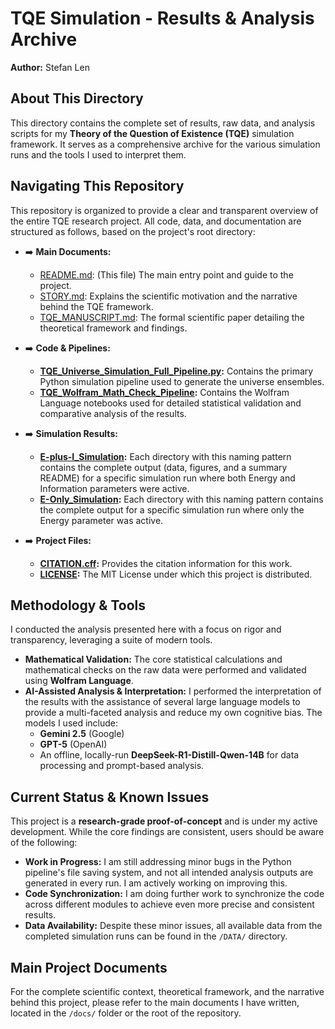 # TQE Simulation - Results & Analysis Archive

**Author:** Stefan Len

## About This Directory

This directory contains the complete set of results, raw data, and analysis scripts for my **Theory of the Question of Existence (TQE)** simulation framework. It serves as a comprehensive archive for the various simulation runs and the tools I used to interpret them.

## Navigating This Repository

This repository is organized to provide a clear and transparent overview of the entire TQE research project. All code, data, and documentation are structured as follows, based on the project's root directory:

* ➡️ **Main Documents:**
    * [README.md](./README.md): (This file) The main entry point and guide to the project.
    * [STORY.md](.STORY.md): Explains the scientific motivation and the narrative behind the TQE framework.
    * [TQE_MANUSCRIPT.md](.TQE_MANUSCRIPT.md): The formal scientific paper detailing the theoretical framework and findings.

* ➡️ **Code & Pipelines:**
    * **[TQE_Universe_Simulation_Full_Pipeline.py](./TQE_Universe_Simulation_Full_Pipeline/TQE_Universe_Simulation_Full_Pipeline.py/):** Contains the primary Python simulation pipeline used to generate the universe ensembles.
    * **[TQE_Wolfram_Math_Check_Pipeline](./TQE_Wolfram_Math_Check_Pipeline):** Contains the Wolfram Language notebooks used for detailed statistical validation and comparative analysis of the results.

* ➡️ **Simulation Results:**
    * **[E-plus-I_Simulation](./E-plus-I_Simulation):** Each directory with this naming pattern contains the complete output (data, figures, and a summary README) for a specific simulation run where both Energy and Information parameters were active.
    * **[E-Only_Simulation](./E-Only_Simulation):** Each directory with this naming pattern contains the complete output for a specific simulation run where only the Energy parameter was active.

* ➡️ **Project Files:**
    * **[CITATION.cff](./CITATION.cff):** Provides the citation information for this work.
    * **[LICENSE](./LICENSE):** The MIT License under which this project is distributed.

## Methodology & Tools

I conducted the analysis presented here with a focus on rigor and transparency, leveraging a suite of modern tools.

* **Mathematical Validation:** The core statistical calculations and mathematical checks on the raw data were performed and validated using **Wolfram Language**.
* **AI-Assisted Analysis & Interpretation:** I performed the interpretation of the results with the assistance of several large language models to provide a multi-faceted analysis and reduce my own cognitive bias. The models I used include:
    * **Gemini 2.5** (Google)
    * **GPT-5** (OpenAI)
    * An offline, locally-run **DeepSeek-R1-Distill-Qwen-14B** for data processing and prompt-based analysis.

## Current Status & Known Issues

This project is a **research-grade proof-of-concept** and is under my active development. While the core findings are consistent, users should be aware of the following:

* **Work in Progress:** I am still addressing minor bugs in the Python pipeline's file saving system, and not all intended analysis outputs are generated in every run. I am actively working on improving this.
* **Code Synchronization:** I am doing further work to synchronize the code across different modules to achieve even more precise and consistent results.
* **Data Availability:** Despite these minor issues, all available data from the completed simulation runs can be found in the `/DATA/` directory.

## Main Project Documents

For the complete scientific context, theoretical framework, and the narrative behind this project, please refer to the main documents I have written, located in the `/docs/` folder or the root of the repository.
